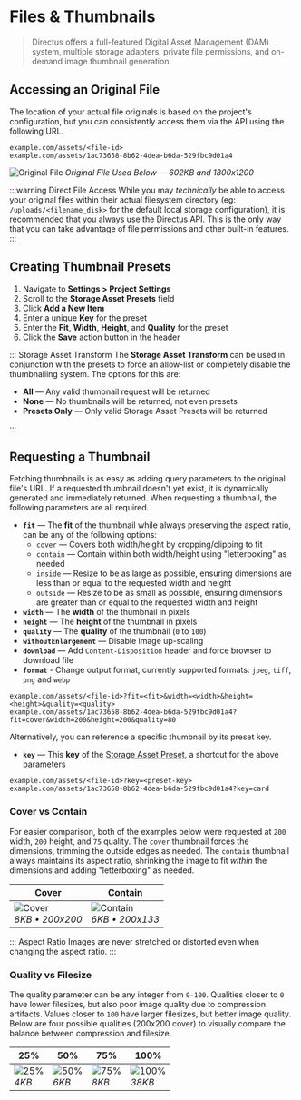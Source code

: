 # Files & Thumbnails

> Directus offers a full-featured Digital Asset Management (DAM) system, multiple storage adapters, private file permissions, and on-demand image thumbnail generation.

## Accessing an Original File

The location of your actual file originals is based on the project's configuration, but you can consistently access them via the API using the following URL.

```
example.com/assets/<file-id>
example.com/assets/1ac73658-8b62-4dea-b6da-529fbc9d01a4
```

![Original File](../assets/original.jpg)
_Original File Used Below — 602KB and 1800x1200_

:::warning Direct File Access
While you may _technically_ be able to access your original files within their actual filesystem directory (eg: `/uploads/<filename_disk>` for the default local storage configuration), it is recommended that you always use the Directus API. This is the only way that you can take advantage of file permissions and other built-in features.
:::

## Creating Thumbnail Presets

1. Navigate to **Settings > Project Settings**
2. Scroll to the **Storage Asset Presets** field
3. Click **Add a New Item**
4. Enter a unique **Key** for the preset
5. Enter the **Fit**, **Width**, **Height**, and **Quality** for the preset
6. Click the **Save** action button in the header

::: Storage Asset Transform
The **Storage Asset Transform** can be used in conjunction with the presets to force an allow-list or completely disable the thumbnailing system. The options for this are:

* **All** — Any valid thumbnail request will be returned
* **None** — No thumbnails will be returned, not even presets
* **Presets Only** — Only valid Storage Asset Presets will be returned

:::

## Requesting a Thumbnail

Fetching thumbnails is as easy as adding query parameters to the original file's URL. If a requested thumbnail doesn't yet exist, it is dynamically generated and immediately returned. When requesting a thumbnail, the following parameters are all required.

* **`fit`** — The **fit** of the thumbnail while always preserving the aspect ratio, can be any of the following options:
  * `cover` — Covers both width/height by cropping/clipping to fit
  * `contain` — Contain within both width/height using "letterboxing" as needed
  * `inside` — Resize to be as large as possible, ensuring dimensions are less than or equal to the requested width and height
  * `outside` — Resize to be as small as possible, ensuring dimensions are greater than or equal to the requested width and height
* **`width`** — The **width** of the thumbnail in pixels
* **`height`** — The **height** of the thumbnail in pixels
* **`quality`** — The **quality** of the thumbnail (`0` to `100`)
* **`withoutEnlargement`** — Disable image up-scaling
* **`download`** — Add `Content-Disposition` header and force browser to download file
* **`format`** - Change output format, currently supported formats: `jpeg`, `tiff`, `png` and `webp`

```
example.com/assets/<file-id>?fit=<fit>&width=<width>&height=<height>&quality=<quality>
example.com/assets/1ac73658-8b62-4dea-b6da-529fbc9d01a4?fit=cover&width=200&height=200&quality=80
```

Alternatively, you can reference a specific thumbnail by its preset key.

* **`key`** — This **key** of the [Storage Asset Preset](#), a shortcut for the above parameters

```
example.com/assets/<file-id>?key=<preset-key>
example.com/assets/1ac73658-8b62-4dea-b6da-529fbc9d01a4?key=card
```

### Cover vs Contain

For easier comparison, both of the examples below were requested at `200` width, `200` height, and `75` quality. The `cover` thumbnail forces the dimensions, trimming the outside edges as needed. The `contain` thumbnail always maintains its aspect ratio, shrinking the image to fit _within_ the dimensions and adding "letterboxing" as needed.

| Cover | Contain |
|------|------|
| ![Cover](../assets/200-200-cover-75.jpg)<br>_8KB • 200x200_ | ![Contain](../assets/200-200-contain-75.jpg)<br>_6KB • 200x133_ |

::: Aspect Ratio
Images are never stretched or distorted even when changing the aspect ratio.
:::

### Quality vs Filesize

The quality parameter can be any integer from `0-100`. Qualities closer to `0` have lower filesizes, but also poor image quality due to compression artifacts. Values closer to `100` have larger filesizes, but better image quality. Below are four possible qualities (200x200 cover) to visually compare the balance between compression and filesize.

| 25% | 50% | 75% | 100% |
|------|------|--------|------|
| ![25%](../assets/200-200-cover-25.jpg)<br>_4KB_ | ![50%](../assets/200-200-cover-50.jpg)<br>_6KB_ | ![75%](../assets/200-200-cover-75.jpg)<br>_8KB_ | ![100%](../assets/200-200-cover-100.jpg)<br>_38KB_ |
